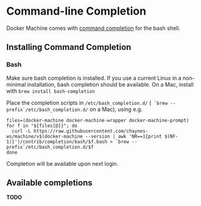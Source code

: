 <!--[metadata]>
+++
title = "Command-line Completion"
description = "Install Machine command-line completion"
keywords = ["machine, docker, orchestration, cli,  reference"]
[menu.main]
parent="smn_workw_machine"
weight=10
+++
<![end-metadata]-->

# Command-line Completion

Docker Machine comes with [command completion](http://en.wikipedia.org/wiki/Command-line_completion)
for the bash shell.

## Installing Command Completion

### Bash

Make sure bash completion is installed. If you use a current Linux in a non-minimal installation, bash completion should be available.
On a Mac, install with `brew install bash-completion`

Place the completion scripts in `/etc/bash_completion.d/` (`` `brew --prefix`/etc/bash_completion.d/`` on a Mac), using e.g.

    files=(docker-machine docker-machine-wrapper docker-machine-prompt)
    for f in "${files[@]}"; do
      curl -L https://raw.githubusercontent.com/chaynes-ws/machine/v$(docker-machine --version | awk 'NR==1{print $(NF-1)}')/contrib/completion/bash/$f.bash > `brew --prefix`/etc/bash_completion.d/$f
    done

Completion will be available upon next login.

<!--
### Zsh

**Note: there does not seem to be any Zsh completion file yet, but when there is, documentation could look like this.**

Place the completion scripts in your `/path/to/zsh/completion`, using e.g. `~/.zsh/completion/`

    mkdir -p ~/.zsh/completion
    files=(docker-machine docker-machine-wrapper docker-machine-prompt)
    for f in "${files[@]}"; do
      curl -L https://raw.githubusercontent.com/chaynes-ws/machine/v$(docker-machine --version | awk 'NR==1{print $(NF-1)}')/contrib/completion/zsh/$f > ~/.zsh/completion/_$f
    done

Include the directory in your `$fpath`, e.g. by adding in `~/.zshrc`

    fpath=(~/.zsh/completion $fpath)

Make sure `compinit` is loaded or do it by adding in `~/.zshrc`

    autoload -Uz compinit && compinit -i

Then reload your shell

    exec $SHELL -l

-->

## Available completions

**TODO**
